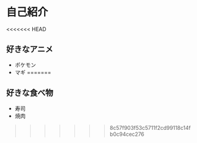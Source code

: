 # 自己紹介

<<<<<<< HEAD
## 好きなアニメ
- ポケモン
- マギ
=======
## 好きな食べ物
- 寿司
- 焼肉
>>>>>>> 8c57f903f53c5711f2cd99118c14fb0c94cec276
